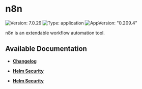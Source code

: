 # n8n

![Version: 7.0.29](https://img.shields.io/badge/Version-7.0.29-informational?style=flat-square) ![Type: application](https://img.shields.io/badge/Type-application-informational?style=flat-square) ![AppVersion: "0.209.4"](https://img.shields.io/badge/AppVersion-"0.209.4"-informational?style=flat-square)

n8n is an extendable workflow automation tool.

## Available Documentation

- [**Changelog**](CHANGELOG)

- [**Helm Security**](container-security)

- [**Helm Security**](helm-security)

